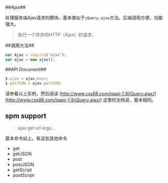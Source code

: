 ##Ajax##

处理服务端Ajax请求的模块。基本类似于`jQuery.ajax`方法。后端调用方便，功能强大。

> 执行一个异步的HTTP（Ajax）的请求。

##调用方法##

``` javascript
var Ajax = require('ajax');
var ajax = new ajax();
```

##API Document##

``` javascript
$.ajax = ajax.main;
$.getJSON = ajax.getJSON;
```

请参看以上实例，然后阅读 [http://www.css88.com/jqapi-1.9/jQuery.ajax/](http://www.css88.com/jqapi-1.9/jQuery.ajax/) 这里的文档说，基本相同。

## spm support ##

>ajax get url args...

基本命令如上。有这些其他命令

* get
* getJSON
* post
* postJSON
* getScript
* postScript